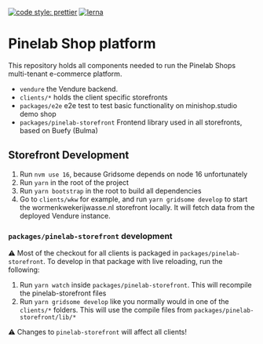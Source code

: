 [![code style: prettier](https://img.shields.io/badge/code_style-prettier-ff69b4.svg)](https://github.com/prettier/prettier)
[![lerna](https://img.shields.io/badge/maintained%20with-lerna-cc00ff.svg)](https://lerna.js.org/)

# Pinelab Shop platform

This repository holds all components needed to run the Pinelab Shops multi-tenant e-commerce platform.

* `vendure` the Vendure backend.
* `clients/*` holds the client specific storefronts
* `packages/e2e` e2e test to test basic functionality on minishop.studio demo shop
* `packages/pinelab-storefront` Frontend library used in all storefronts, based on Buefy (Bulma)

## Storefront Development

1. Run `nvm use 16`, because Gridsome depends on node 16 unfortunately
2. Run `yarn` in the root of the project
3. Run `yarn bootstrap` in the root to build all dependencies
5. Go to `clients/wkw` for example, and run `yarn gridsome develop` to start the wormenkwekerijwasse.nl storefront locally. It will fetch data from the deployed Vendure instance.


### `packages/pinelab-storefront` development
:warning: Most of the checkout for all clients is packaged in `packages/pinelab-storefront`. To develop in that package with live reloading, run the following:

1. Run `yarn watch` inside `packages/pinelab-storefront`. This will recompile the pinelab-storefront files
2. Run `yarn gridsome develop` like you normally would in one of the `clients/*` folders. This will use the compile files from `packages/pinelab-storefront/lib/*`

:warning: Changes to `pinelab-storefront` will affect all clients!